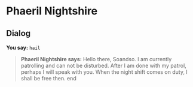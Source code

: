 # Phaeril Nightshire
## Dialog

**You say:** `hail`



>**Phaeril Nightshire says:** Hello there, Soandso. I am currently patrolling and can not be disturbed.  After I am done with my patrol, perhaps I will speak with you.  When the night shift comes on duty, I shall be free then.
end





